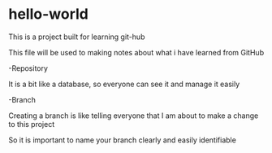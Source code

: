 # hello-world
This is a project built for learning git-hub

This file will be used to making notes about what i have learned from GitHub


-Repository

It is a bit like a database, so everyone can see it and manage it easily
  

-Branch

Creating a branch is like telling everyone that I am about to make a change to this project

So it is important to name your branch clearly and easily identifiable
  
